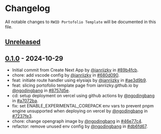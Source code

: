 # Changelog

All notable changes to `RWID Portofolio Template` will be documented in this file.

## [Unreleased](https://github.com/ngodingbang/rwid-portofolio/compare/0.1.0...develop)

## [0.1.0](https://github.com/ngodingbang/rwid-portofolio/releases/tag/0.1.0) - 2024-10-29

- Initial commit from Create Next App by [@ianriizky](https://github.com/ianriizky) in [#89b4fcb](https://github.com/ngodingbang/rwid-portofolio/commit/89b4fcbf03f572d146d287f0476ec3fb43f2cb28).
- chore: add vscode config by [@ianriizky](https://github.com/ianriizky) in [#680d090](https://github.com/ngodingbang/rwid-portofolio/commit/680d090563c8dcea6d18141b6e38334cd981efd8).
- feat: initiate route handler using elysiajs by [@ianriizky](https://github.com/ianriizky) in [#ae3d9b9](https://github.com/ngodingbang/rwid-portofolio/commit/ae3d9b92a9bb57c11b73ea61e98cb49c8f112886).
- feat: slicing portofolio template page from ianriizky.github.io by [@ngodingbang](https://github.com/ngodingbang) in [#8757d5e](https://github.com/ngodingbang/rwid-portofolio/commit/8757d5e58321d159f4944c229e969646ebc63b06).
- cd: setup deployment on vercel using github actions by [@ngodingbang](https://github.com/ngodingbang) in [#a7072ba](https://github.com/ngodingbang/rwid-portofolio/commit/a7072ba64ad43c9336d80764e2f21b7e843946ce).
- fix: set ENABLE_EXPERIMENTAL_COREPACK env vars to prevent pnpm engine unsupported when deploying on vercel by [@ngodingbang](https://github.com/ngodingbang) in [#7237fe3](https://github.com/ngodingbang/rwid-portofolio/commit/7237fe3e7bdaaff50c9380878dfafea61aa3c982).
- chore: change opengraph image by [@ngodingbang](https://github.com/ngodingbang) in [#46e77c4](https://github.com/ngodingbang/rwid-portofolio/commit/46e77c42cccabaa01a8731ad28f771f541c0c5dc).
- refactor: remove unused env config by [@ngodingbang](https://github.com/ngodingbang) in [#db6fd67](https://github.com/ngodingbang/rwid-portofolio/commit/db6fd672f936abdc851d4de60e0696864481a943).
